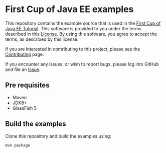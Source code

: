 # First Cup of Java EE examples

This repository contains the example source that is used in the
[First Cup of Java EE Tutorial](https://javaee.github.io/firstcup).
This software is provided to you under the terms described in
this [License](LICENSE.txt). By using this software, you agree to accept
the terms, as described by this license.

If you are interested in contributing to this project, please see the
[Contributing](CONTRIBUTING.md) page.

If you encounter any issues, or wish to report bugs, please log into
GitHub and file an
[Issue](https://github.com/javaee/firstcup-examples/issues).

## Pre requisites

- Maven
- JDK8+
- GlassFish 5

## Build the examples

Clone this repository and build the examples using:

```
mvn package
```

